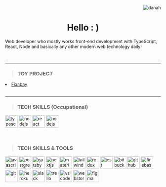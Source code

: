 <p align="right"> <img src="https://komarev.com/ghpvc?username=sweetmilkys" alt="danah" /></p>
<h1 align="center">Hello : )</h1>

Web developer who mostly works front-end development with TypeScript, React, Node and basically any other modern web technology daily!

<br />

---

> ### TOY PROJECT
<a href="https://sweetmilkys.github.io/fixabay">
  <li>Fixabay</li>
</a>


<br />

---

> ### TECH SKILLS (Occupational)
<p align="left">
  <img src="https://cdn.jsdelivr.net/gh/devicons/devicon/icons/typescript/typescript-original.svg" alt="typescript" width="40" height="40"/>
  <img src="https://cdn.jsdelivr.net/gh/devicons/devicon/icons/nodejs/nodejs-original-wordmark.svg" alt="nodejs" width="40" height="40"/>
  <img src="https://cdn.jsdelivr.net/gh/devicons/devicon/icons/react/react-original.svg" alt="react" width="40" height="40"/>
  <img src="https://cdn.jsdelivr.net/gh/devicons/devicon/icons/graphql/graphql-plain.svg" alt="nodejs" width="40" height="40"/>
</p>
<br />

> ### TECH SKILLS & TOOLS
<p align="left">
  <img src="https://cdn.jsdelivr.net/gh/devicons/devicon/icons/javascript/javascript-original.svg" alt="javascript" width="40" height="40">
  <img src="https://cdn.jsdelivr.net/gh/devicons/devicon/icons/postgresql/postgresql-original.svg" alt="postgresql" width="40" height="40">
  <img src="https://cdn.jsdelivr.net/gh/devicons/devicon/icons/gatsby/gatsby-plain.svg" alt="gatsby" width="40" height="40">
  <img src="https://cdn.jsdelivr.net/gh/devicons/devicon/icons/nextjs/nextjs-original.svg" alt="nextjs" width="40" height="40">
  <img src="https://cdn.jsdelivr.net/gh/devicons/devicon/icons/materialui/materialui-original.svg" alt="materialui" width="40" height="40">
  <img src="https://cdn.jsdelivr.net/gh/devicons/devicon/icons/tailwindcss/tailwindcss-plain.svg" alt="tailwindcss" width="40" height="40">
  <img src="https://cdn.jsdelivr.net/gh/devicons/devicon/icons/redux/redux-original.svg" alt="redux" width="40" height="40">
  <img src="https://cdn.jsdelivr.net/gh/devicons/devicon/icons/jest/jest-plain.svg" alt="jest" width="40" height="40">
  <img src="https://cdn.jsdelivr.net/gh/devicons/devicon/icons/bitbucket/bitbucket-original.svg" alt="bitbucket" width="40" height="40">
  <img src="https://cdn.jsdelivr.net/gh/devicons/devicon/icons/github/github-original.svg" alt="github" width="40" height="40">
  <img src="https://cdn.jsdelivr.net/gh/devicons/devicon/icons/firebase/firebase-plain.svg" alt="firebase" width="40" height="40">
  <img src="https://cdn.jsdelivr.net/gh/devicons/devicon/icons/git/git-original.svg" alt="git" width="40" height="40">
  <img src="https://cdn.jsdelivr.net/gh/devicons/devicon/icons/heroku/heroku-original.svg" alt="heroku" width="40" height="40">
  <img src="https://cdn.jsdelivr.net/gh/devicons/devicon/icons/slack/slack-original.svg" alt="slack" width="40" height="40">
  <img src="https://cdn.jsdelivr.net/gh/devicons/devicon/icons/trello/trello-plain.svg" alt="trello" width="40" height="40">
  <img src="https://cdn.jsdelivr.net/gh/devicons/devicon/icons/vscode/vscode-original.svg" alt="vscode" width="40" height="40">
  <img src="https://cdn.jsdelivr.net/gh/devicons/devicon/icons/webstorm/webstorm-original.svg" alt="webstorm" width="40" height="40">
  <img src="https://cdn.jsdelivr.net/gh/devicons/devicon/icons/figma/figma-original.svg" alt="figma" width="40" height="40">
</p>
